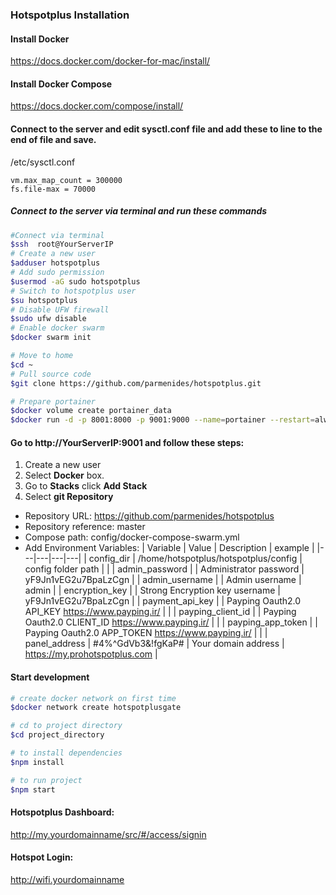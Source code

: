 ### Hotspotplus Installation

#### Install Docker
https://docs.docker.com/docker-for-mac/install/

#### Install Docker Compose
https://docs.docker.com/compose/install/
#### Connect to the server and edit sysctl.conf file and add these to line to the end of file and save.
/etc/sysctl.conf
```config
vm.max_map_count = 300000
fs.file-max = 70000
```
##### Connect to the server via terminal and run these commands
```bash
#Connect via terminal
$ssh  root@YourServerIP
# Create a new user
$adduser hotspotplus
# Add sudo permission
$usermod -aG sudo hotspotplus
# Switch to hotspotplus user
$su hotspotplus
# Disable UFW firewall
$sudo ufw disable
# Enable docker swarm
$docker swarm init

# Move to home 
$cd ~
# Pull source code
$git clone https://github.com/parmenides/hotspotplus.git

# Prepare portainer
$docker volume create portainer_data
$docker run -d -p 8001:8000 -p 9001:9000 --name=portainer --restart=always -v /var/run/docker.sock:/var/run/docker.sock -v portainer_data:/data portainer/portainer-ce
```

#### Go to http://YourServerIP:9001 and follow these steps:
1. Create a new user 
2. Select **Docker** box.
3. Go to **Stacks** click **Add Stack**
4. Select **git Repository**
- Repository URL: https://github.com/parmenides/hotspotplus
- Repository reference: master
- Compose path: config/docker-compose-swarm.yml
- Add Environment Variables:
  | Variable   | Value | Description | example |
  |---|---|---|---| 
  | config_dir  | /home/hotspotplus/hotspotplus/config  | config folder path  | |
  | admin_password  |     | Administrator password | yF9Jn1vEG2u7BpaLzCgn | 
  | admin_username  |     | Admin username  | admin |
  | encryption_key  |     | Strong Encryption key username  | yF9Jn1vEG2u7BpaLzCgn |
  | payment_api_key  |    | Payping Oauth2.0 API_KEY https://www.payping.ir/ |  |
  | payping_client_id  |    | Payping Oauth2.0 CLIENT_ID https://www.payping.ir/ |  |
  | payping_app_token  |    | Payping Oauth2.0 APP_TOKEN https://www.payping.ir/ |  |
  | panel_address  | #4%^GdVb3&!fgKaP#   | Your domain address | https://my.prohotspotplus.com |




#### Start development
```bash
# create docker network on first time
$docker network create hotspotplusgate

# cd to project directory
$cd project_directory

# to install dependencies
$npm install

# to run project
$npm start
```

#### Hotspotplus Dashboard:
http://my.yourdomainname/src/#/access/signin

#### Hotspot Login:
http://wifi.yourdomainname
